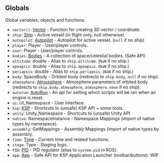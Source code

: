 ## Globals

Global variables, objects and functions.

- `vector()`: [Vector](Vector.md) - Function for creating 3D vector / coordinate.
- `ship`: [Ship](Ship.md) - Active vessel (in flight only, null otherwise).
- `autopilot`: [Autopilot](Autopilot.md) - Autopilot for active vessel. (`null` if no ship)
- `player`: Player - User/player controls.
- `user`: Player - User/player controls.
- `bodies`: [Bodies](Bodies.md) - A collection of space/celestial bodies. (Safe API)
- `altitude`: double - Alias to `ship.altitude`. (`NaN` if no ship.)
- `apoapsis`: double - Alias to `ship.apoapsis`. (`NaN` if no ship.)
- `periapsis`: double - Alias to `ship.periapsis`. (`NaN` if no ship.)
- `body`: SpaceBody - Orbited body (redirects to `ship.body`, `null` if no ship).
- `atmosphere`: [Atmosphere](SpaceBody+Atmosphere.md) - Atmosphere parameters of orbited body (redirects to `ship.body.atmosphere`, `atmosphere.none` if no ship).
- `autorun`: [AutoRun](AutoRun.md) - An api for setting which scripts will be ran when an engine is reset.
- `ui`: UI_Namespace - User Interface.
- `ksp`: [KSP](../Namespaces/KSP.md) - Shortcuts to (unsafe) KSP API + some tools.
- `unity`: Unity_Namespace - Shortcuts to (unsafe) Unity API.
- `native`: NamespaceInstance - Namespace Mappings (import of native types by namespace).
- `assembly`: GetMappings - Assembly Mappings (import of native types by assembly.
- `time`: [Time](Time.md) - Current time and related functions.
- `stage`: Type - Staging logic.
- `PID`: [PID](PID.md) - PID regulator (alias to `system.pid` in ROS).
- `app`: [App](App.md) - Safe API for KSP Application Launcher (toolbar/buttons). WIP
